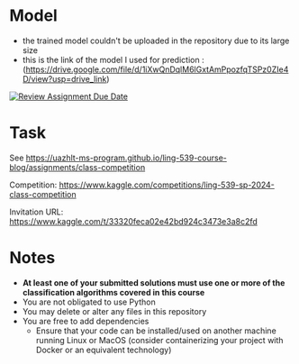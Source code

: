 # Model
- the trained model couldn't be uploaded in the repository due to its large size
- this is the link of the model I used for prediction : (https://drive.google.com/file/d/1iXwQnDqlM6lGxtAmPpozfqTSPz0ZIe4D/view?usp=drive_link)

[![Review Assignment Due Date](https://classroom.github.com/assets/deadline-readme-button-24ddc0f5d75046c5622901739e7c5dd533143b0c8e959d652212380cedb1ea36.svg)](https://classroom.github.com/a/ml3o3YLw)
# Task

See https://uazhlt-ms-program.github.io/ling-539-course-blog/assignments/class-competition

Competition: https://www.kaggle.com/competitions/ling-539-sp-2024-class-competition

Invitation URL: https://www.kaggle.com/t/33320feca02e42bd924c3473e3a8c2fd

# Notes
- **At least one of your submitted solutions must use one or more of the classification algorithms covered in this course**
- You are not obligated to use Python
- You may delete or alter any files in this repository
- You are free to add dependencies
  - Ensure that your code can be installed/used on another machine running Linux or MacOS (consider containerizing your project with Docker or an equivalent technology)
